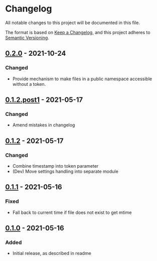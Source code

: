 # Changelog
All notable changes to this project will be documented in this file.

The format is based on [Keep a Changelog](https://keepachangelog.com/en/1.0.0/),
and this project adheres to [Semantic Versioning](https://semver.org/spec/v2.0.0.html).

## [0.2.0] - 2021-10-24
### Changed
- Provide mechanism to make files in a public namespace accessible without a token.

## [0.1.2.post1] - 2021-05-17
### Changed
- Amend mistakes in changelog

## [0.1.2] - 2021-05-17
### Changed
- Combine timestamp into token parameter
- (Dev) Move settings handling into separate module

## [0.1.1] - 2021-05-16
### Fixed
- Fall back to current time if file does not exist to get mtime

## [0.1.0] - 2021-05-16
### Added
- Initial release, as described in readme

[Unreleased]: https://edugit.org/AlekSIS/libs/django-titofisto/-/tree/master
[0.1.0]: https://edugit.org/AlekSIS/libs/django-titofisto/-/tags/0.1.0
[0.1.1]: https://edugit.org/AlekSIS/libs/django-titofisto/-/tags/0.1.1
[0.1.2]: https://edugit.org/AlekSIS/libs/django-titofisto/-/tags/0.1.2
[0.1.2.post1]: https://edugit.org/AlekSIS/libs/django-titofisto/-/tags/0.1.2.post1
[0.2.0]: https://edugit.org/AlekSIS/libs/django-titofisto/-/tags/0.2.0
